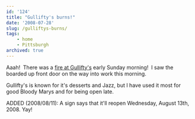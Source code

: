 ```yaml
---
id: '124'
title: "Gullifty's burns!"
date: '2008-07-28'
slug: /gulliftys-burns/
tags:
    - home
    - Pittsburgh
archived: true
---
```


Aaah!  There was a
[fire at Gullifty's](http://news.google.com/news?hl=en&client=firefox-a&rls=org.mozilla%3Aen-US%3Aofficial&hs=SLr&resnum=0&tab=wn&ie=UTF-8&ncl=1230793040)
early Sunday morning!  I saw the boarded up front door on the way into work
this morning.

Gullifty's is known for it's desserts and Jazz, but I have used it most for
good Bloody Marys and for being open late.

ADDED (2008/08/11): A sign says that it'll reopen Wednesday, August
13th, 2008. Yay!
